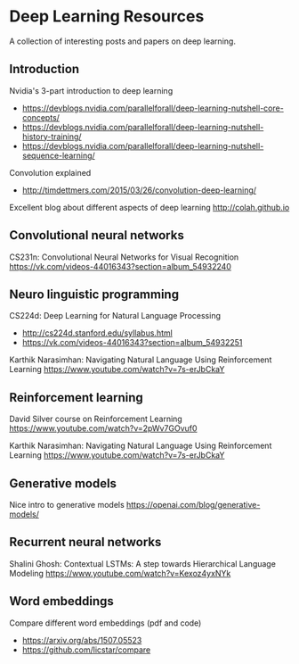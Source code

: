 # Deep Learning Resources
A collection of interesting posts and papers on deep learning.


## Introduction

Nvidia's 3-part introduction to deep learning
- https://devblogs.nvidia.com/parallelforall/deep-learning-nutshell-core-concepts/
- https://devblogs.nvidia.com/parallelforall/deep-learning-nutshell-history-training/
- https://devblogs.nvidia.com/parallelforall/deep-learning-nutshell-sequence-learning/

Convolution explained
- http://timdettmers.com/2015/03/26/convolution-deep-learning/

Excellent blog about different aspects of deep learning
http://colah.github.io


## Convolutional neural networks

CS231n: Convolutional Neural Networks for Visual Recognition
https://vk.com/videos-44016343?section=album_54932240

## Neuro linguistic programming

CS224d: Deep Learning for Natural Language Processing
- http://cs224d.stanford.edu/syllabus.html
- https://vk.com/videos-44016343?section=album_54932251

Karthik Narasimhan: Navigating Natural Language Using Reinforcement Learning
https://www.youtube.com/watch?v=7s-erJbCkaY


## Reinforcement learning
David Silver course on Reinforcement Learning
https://www.youtube.com/watch?v=2pWv7GOvuf0

Karthik Narasimhan: Navigating Natural Language Using Reinforcement Learning
https://www.youtube.com/watch?v=7s-erJbCkaY


## Generative models

Nice intro to generative models
https://openai.com/blog/generative-models/


## Recurrent neural networks

Shalini Ghosh: Contextual LSTMs: A step towards Hierarchical Language Modeling
https://www.youtube.com/watch?v=Kexoz4yxNYk


## Word embeddings

Compare different word embeddings (pdf and code)
- https://arxiv.org/abs/1507.05523
- https://github.com/licstar/compare
